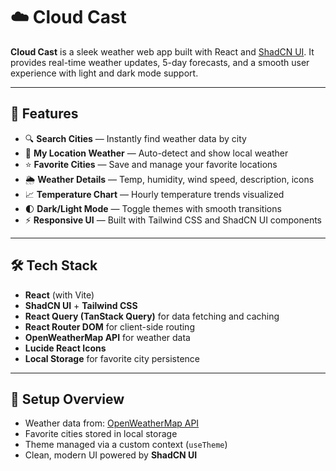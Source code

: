 # ☁️ Cloud Cast

**Cloud Cast** is a sleek weather web app built with React and [ShadCN UI](https://ui.shadcn.com). It provides real-time weather updates, 5-day forecasts, and a smooth user experience with light and dark mode support.

---

## 🌟 Features

- 🔍 **Search Cities** — Instantly find weather data by city
- 📍 **My Location Weather** — Auto-detect and show local weather
- ⭐ **Favorite Cities** — Save and manage your favorite locations
- 🌦️ **Weather Details** — Temp, humidity, wind speed, description, icons
- 📈 **Temperature Chart** — Hourly temperature trends visualized
- 🌓 **Dark/Light Mode** — Toggle themes with smooth transitions
- ⚡ **Responsive UI** — Built with Tailwind CSS and ShadCN UI components

---

## 🛠️ Tech Stack

- **React** (with Vite)
- **ShadCN UI** + **Tailwind CSS**
- **React Query (TanStack Query)** for data fetching and caching
- **React Router DOM** for client-side routing
- **OpenWeatherMap API** for weather data
- **Lucide React Icons**
- **Local Storage** for favorite city persistence

---

## 🔧 Setup Overview

- Weather data from: [OpenWeatherMap API](https://openweathermap.org/api)
- Favorite cities stored in local storage
- Theme managed via a custom context (`useTheme`)
- Clean, modern UI powered by **ShadCN UI**



